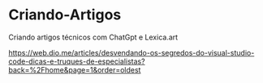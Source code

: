 # Criando-Artigos
Criando artigos técnicos com ChatGpt e Lexica.art

https://web.dio.me/articles/desvendando-os-segredos-do-visual-studio-code-dicas-e-truques-de-especialistas?back=%2Fhome&page=1&order=oldest
